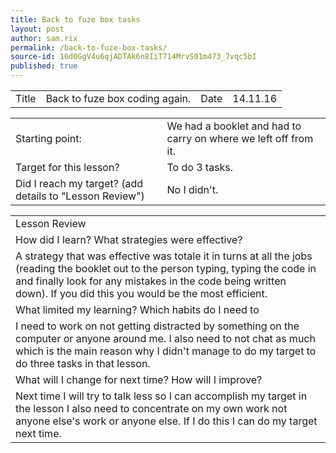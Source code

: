 ```yaml
---
title: Back to fuze box tasks
layout: post
author: sam.rix
permalink: /back-to-fuze-box-tasks/
source-id: 16d0GgV4u6qjADTAk6n8IiT714MrvS01m473_7vqc5bI
published: true
---
```

<table>
  <tr>
    <td>Title</td>
    <td>Back to fuze box coding again.</td>
    <td>Date</td>
    <td>14.11.16</td>
  </tr>
</table>


<table>
  <tr>
    <td>Starting point:</td>
    <td>We had a booklet and had to  carry on where we left off from it.</td>
  </tr>
  <tr>
    <td>Target for this lesson?</td>
    <td>To do 3 tasks.</td>
  </tr>
  <tr>
    <td>Did I reach my target? 
(add details to "Lesson Review")</td>
    <td>No I didn't.</td>
  </tr>
</table>


<table>
  <tr>
    <td>Lesson Review</td>
  </tr>
  <tr>
    <td>How did I learn? What strategies were effective?</td>
  </tr>
  <tr>
    <td>A strategy that was effective was totale it in turns at all the jobs (reading the booklet out to the person typing, typing the code in and finally look for any mistakes in the code being written down). If you did this you would be the most efficient.</td>
  </tr>
  <tr>
    <td>What limited my learning? Which habits do I need to </td>
  </tr>
  <tr>
    <td>I need to work on not getting distracted by something on the computer or anyone around me. I also need to not chat as much which is the main reason why I didn't manage to do my target to do three tasks in that lesson.</td>
  </tr>
  <tr>
    <td>What will I change for next time? How will I improve?</td>
  </tr>
  <tr>
    <td>Next time I will try to talk less so I can accomplish my target in the lesson I also need to concentrate on my own work not anyone else's work or anyone else. If I do this I can do my target next time.</td>
  </tr>
</table>


